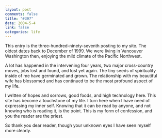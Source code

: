 ```yaml
--- 
layout: post
comments: false
title: "#397"
date: 2004-5-4
link: false
categories: life
---
```

This entry is the three-hundred-ninety-seventh posting to my site. The oldest dates back to December of 1999. We were living in Vancouver Washington then, enjoying the mild climate of the Pacific Northwest.

A lot has happened in the intervening four years, two major cross-country moves, jobs lost and found, and lost yet again. The tiny seeds of spirituality inside of me have germinated and grown. The relationship with my beautiful wife has blossomed and has continued to be the most profound aspect of my life.

I written of hopes and sorrows, good foods, and high technology here. This site has become a touchstone of my life. I turn here when I have need of expressing my inner self. Knowing that it can be read by anyone, and not knowing who is reading it, is the point. This is my form of confession, and you the reader are the priest.

So thank you dear reader, though your unknown eyes I have seen myself more clearly.

